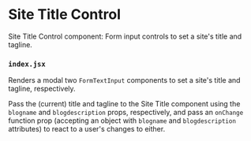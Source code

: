 Site Title Control
==================

Site Title Control component: Form input controls to set a site's title and tagline.

### `index.jsx`

Renders a modal two `FormTextInput` components to set a site's title and tagline, respectively.

Pass the (current) title and tagline to the Site Title component using the `blogname` and `blogdescription`
props, respectively, and pass an `onChange` function prop (accepting an object with `blogname` and `blogdescription` attributes) to react to a user's changes to either.
